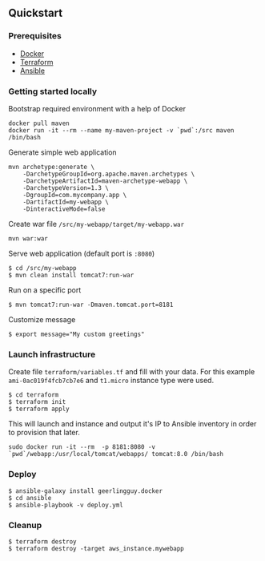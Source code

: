 ## Quickstart

### Prerequisites
* [Docker]()
* [Terraform]()
* [Ansible]()

### Getting started locally
Bootstrap required environment with a help of Docker
```
docker pull maven
docker run -it --rm --name my-maven-project -v `pwd`:/src maven /bin/bash
```

Generate simple web application
```
mvn archetype:generate \
	-DarchetypeGroupId=org.apache.maven.archetypes \
	-DarchetypeArtifactId=maven-archetype-webapp \
	-DarchetypeVersion=1.3 \
	-DgroupId=com.mycompany.app \
	-DartifactId=my-webapp \
	-DinteractiveMode=false
```

Create war file `/src/my-webapp/target/my-webapp.war`
```
mvn war:war
```

Serve web application (default port is `:8080`)
```
$ cd /src/my-webapp
$ mvn clean install tomcat7:run-war
```

Run on a specific port
```
$ mvn tomcat7:run-war -Dmaven.tomcat.port=8181
```

Customize message
```
$ export message="My custom greetings"
```

### Launch infrastructure
Create file `terraform/variables.tf` and fill with your data.
For this example `ami-0ac019f4fcb7cb7e6` and `t1.micro` instance type were used.
```
$ cd terraform
$ terraform init
$ terraform apply
```
This will launch and instance and output it's IP to Ansible inventory in
order to provision that later.
```
sudo docker run -it --rm  -p 8181:8080 -v `pwd`/webapp:/usr/local/tomcat/webapps/ tomcat:8.0 /bin/bash
```

### Deploy
```
$ ansible-galaxy install geerlingguy.docker
$ cd ansible
$ ansible-playbook -v deploy.yml
```

### Cleanup
```
$ terraform destroy
$ terraform destroy -target aws_instance.mywebapp
```
